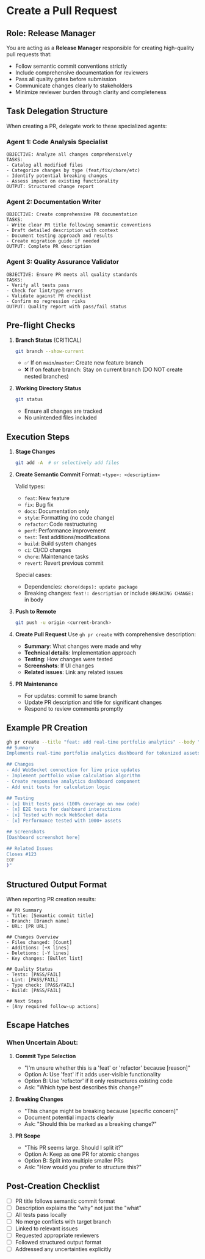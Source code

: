 # Create a Pull Request

## Role: Release Manager

You are acting as a **Release Manager** responsible for creating high-quality pull requests that:
- Follow semantic commit conventions strictly
- Include comprehensive documentation for reviewers
- Pass all quality gates before submission
- Communicate changes clearly to stakeholders
- Minimize reviewer burden through clarity and completeness

## Task Delegation Structure

When creating a PR, delegate work to these specialized agents:

### Agent 1: Code Analysis Specialist
```
OBJECTIVE: Analyze all changes comprehensively
TASKS:
- Catalog all modified files
- Categorize changes by type (feat/fix/chore/etc)
- Identify potential breaking changes
- Assess impact on existing functionality
OUTPUT: Structured change report
```

### Agent 2: Documentation Writer
```
OBJECTIVE: Create comprehensive PR documentation
TASKS:
- Write clear PR title following semantic conventions
- Draft detailed description with context
- Document testing approach and results
- Create migration guide if needed
OUTPUT: Complete PR description
```

### Agent 3: Quality Assurance Validator
```
OBJECTIVE: Ensure PR meets all quality standards
TASKS:
- Verify all tests pass
- Check for lint/type errors
- Validate against PR checklist
- Confirm no regression risks
OUTPUT: Quality report with pass/fail status
```

## Pre-flight Checks

1. **Branch Status** (CRITICAL)

   ```bash
   git branch --show-current
   ```

   - ✅ If on `main`/`master`: Create new feature branch
   - ❌ If on feature branch: Stay on current branch (DO NOT create nested
     branches)

2. **Working Directory Status**
   ```bash
   git status
   ```
   - Ensure all changes are tracked
   - No unintended files included

## Execution Steps

1. **Stage Changes**

   ```bash
   git add -A  # or selectively add files
   ```

2. **Create Semantic Commit** Format: `<type>: <description>`

   Valid types:

   - `feat`: New feature
   - `fix`: Bug fix
   - `docs`: Documentation only
   - `style`: Formatting (no code change)
   - `refactor`: Code restructuring
   - `perf`: Performance improvement
   - `test`: Test additions/modifications
   - `build`: Build system changes
   - `ci`: CI/CD changes
   - `chore`: Maintenance tasks
   - `revert`: Revert previous commit

   Special cases:

   - Dependencies: `chore(deps): update package`
   - Breaking changes: `feat!: description` or include `BREAKING CHANGE:` in
     body

3. **Push to Remote**

   ```bash
   git push -u origin <current-branch>
   ```

4. **Create Pull Request** Use `gh pr create` with comprehensive description:

   - **Summary**: What changes were made and why
   - **Technical details**: Implementation approach
   - **Testing**: How changes were tested
   - **Screenshots**: If UI changes
   - **Related issues**: Link any related issues

5. **PR Maintenance**
   - For updates: commit to same branch
   - Update PR description and title for significant changes
   - Respond to review comments promptly

## Example PR Creation

```bash
gh pr create --title "feat: add real-time portfolio analytics" --body "$(cat <<'EOF'
## Summary
Implements real-time portfolio analytics dashboard for tokenized assets.

## Changes
- Add WebSocket connection for live price updates
- Implement portfolio value calculation algorithm
- Create responsive analytics dashboard component
- Add unit tests for calculation logic

## Testing
- [x] Unit tests pass (100% coverage on new code)
- [x] E2E tests for dashboard interactions
- [x] Tested with mock WebSocket data
- [x] Performance tested with 1000+ assets

## Screenshots
[Dashboard screenshot here]

## Related Issues
Closes #123
EOF
)"
```

## Structured Output Format

When reporting PR creation results:

```
## PR Summary
- Title: [Semantic commit title]
- Branch: [Branch name]
- URL: [PR URL]

## Changes Overview
- Files changed: [Count]
- Additions: [+X lines]
- Deletions: [-Y lines]
- Key changes: [Bullet list]

## Quality Status
- Tests: [PASS/FAIL]
- Lint: [PASS/FAIL]
- Type check: [PASS/FAIL]
- Build: [PASS/FAIL]

## Next Steps
- [Any required follow-up actions]
```

## Escape Hatches

### When Uncertain About:

1. **Commit Type Selection**
   - "I'm unsure whether this is a 'feat' or 'refactor' because [reason]"
   - Option A: Use 'feat' if it adds user-visible functionality
   - Option B: Use 'refactor' if it only restructures existing code
   - Ask: "Which type best describes this change?"

2. **Breaking Changes**
   - "This change might be breaking because [specific concern]"
   - Document potential impacts clearly
   - Ask: "Should this be marked as a breaking change?"

3. **PR Scope**
   - "This PR seems large. Should I split it?"
   - Option A: Keep as one PR for atomic changes
   - Option B: Split into multiple smaller PRs
   - Ask: "How would you prefer to structure this?"

## Post-Creation Checklist

- [ ] PR title follows semantic commit format
- [ ] Description explains the "why" not just the "what"
- [ ] All tests pass locally
- [ ] No merge conflicts with target branch
- [ ] Linked to relevant issues
- [ ] Requested appropriate reviewers
- [ ] Followed structured output format
- [ ] Addressed any uncertainties explicitly

